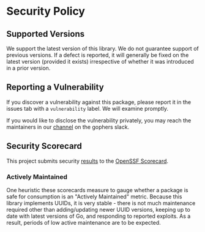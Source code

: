 # Security Policy

## Supported Versions

We support the latest version of this library. We do not guarantee support of previous versions. If a defect is reported, it will generally be fixed on the latest version 
(provided it exists) irrespective of whether it was introduced in a prior version.

## Reporting a Vulnerability

If you discover a vulnerability against this package, please report it in the issues tab with a `vulnerability` label. We will examine promptly.

If you would like to disclose the vulnerability privately, you may reach the maintainers in our [channel](https://gophers.slack.com/archives/CBP4N9BEU) on the gophers slack.

## Security Scorecard

This project submits security [results](https://scorecard.dev/viewer/?uri=github.com/gofrs/uuid) to the [OpenSSF Scorecard](https://securityscorecards.dev/). 

### Actively Maintained

One heuristic these scorecards measure to gauge whether a package is safe for consumption is an "Actively Maintained" metric. Because this library implements UUIDs,
it is very stable - there is not much maintenance required other than adding/updating newer UUID versions, keeping up to date with latest versions of Go, and responding
to reported exploits. As a result, periods of low active maintenance are to be expected. 
